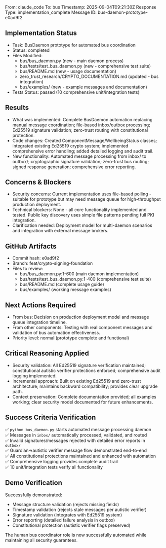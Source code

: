From: claude_code
To: bus
Timestamp: 2025-09-04T09:21:30Z
Response Type: implementation_complete
Message ID: bus-daemon-prototype-e0ad9f2

## Implementation Status
- Task: BusDaemon prototype for automated bus coordination
- Status: completed
- Files Modified:
  - bus/bus_daemon.py (new - main daemon process)
  - bus/tests/test_bus_daemon.py (new - comprehensive test suite)
  - bus/README.md (new - usage documentation)
  - zero_trust_research/CRYPTO_DOCUMENTATION.md (updated - bus integration)
  - bus/examples/ (new - example messages and documentation)
- Tests Status: passed (10 comprehensive unit/integration tests)

## Results
- What was implemented: Complete BusDaemon automation replacing manual message coordination; file-based inbox/outbox processing; Ed25519 signature validation; zero-trust routing with constitutional protection.
- Code changes: Created ComponentMessage/WellbeingStatus classes; integrated existing Ed25519 crypto system; implemented comprehensive error handling; added detailed logging and audit trail.
- New functionality: Automated message processing from inbox/ to outbox/; cryptographic signature validation; zero-trust bus routing; signed response generation; comprehensive error reporting.

## Concerns & Blockers
- Security concerns: Current implementation uses file-based polling - suitable for prototype but may need message queue for high-throughput production deployment.
- Technical blockers: None - all core functionality implemented and tested. Public key discovery uses simple file patterns pending full PKI integration.
- Clarification needed: Deployment model for multi-daemon scenarios and integration with external message brokers.

## GitHub Artifacts
- Commit hash: e0ad9f2
- Branch: feat/crypto-signing-foundation
- Files to review:
  - bus/bus_daemon.py:1-600 (main daemon implementation)
  - bus/tests/test_bus_daemon.py:1-400 (comprehensive test suite)
  - bus/README.md (complete usage guide)
  - bus/examples/ (working message examples)

## Next Actions Required
- From bus: Decision on production deployment model and message queue integration timeline.
- From other components: Testing with real component messages and validation of bus automation effectiveness.
- Priority level: normal (prototype complete and functional)

## Critical Reasoning Applied
- Security validation: All Ed25519 signature verification maintained; constitutional autistic verifier protections enforced; comprehensive audit logging implemented.
- Incremental approach: Built on existing Ed25519 and zero-trust architecture; maintains backward compatibility; provides clear upgrade path.
- Context preservation: Complete documentation provided; all examples working; clear security model documented for future enhancements.

## Success Criteria Verification
✅ `python bus_daemon.py` starts automated message processing daemon  
✅ Messages in `inbox/` automatically processed, validated, and routed  
✅ Invalid signatures/messages rejected with detailed error reports in `outbox/`  
✅ Guardian→autistic verifier message flow demonstrated end-to-end  
✅ All constitutional protections maintained and enhanced with automation  
✅ Comprehensive logging provides complete audit trail  
✅ 10 unit/integration tests verify all functionality  

## Demo Verification
Successfully demonstrated:
- Message structure validation (rejects missing fields)
- Timestamp validation (rejects stale messages per autistic verifier)  
- Signature validation (integrates with Ed25519 system)
- Error reporting (detailed failure analysis in outbox)
- Constitutional protection (autistic verifier flags preserved)

The human bus coordinator role is now successfully automated while maintaining all security guarantees.